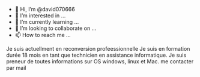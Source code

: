 - 👋 Hi, I’m @david070666
- 👀 I’m interested in ...
- 🌱 I’m currently learning ...
- 💞️ I’m looking to collaborate on ...
- 📫 How to reach me ...

<!---
david070666/david070666 is a ✨ special ✨ repository because its `README.md` (this file) appears on your GitHub profile.
You can click the Preview link to take a look at your changes.
--->
Je suis actuellment en reconversion profeessionnelle
Je suis en formation durée 18 mois  en tant que technicien en assistance informatique.
Je  suis preneur de toutes informations sur OS windows, linux et Mac.
me contacter par  mail

